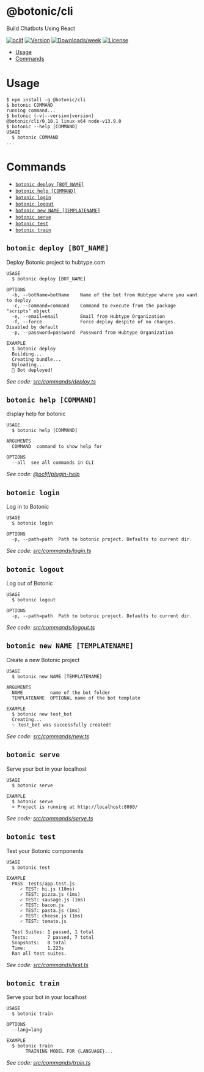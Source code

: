 @botonic/cli
============

Build Chatbots Using React

[![oclif](https://img.shields.io/badge/cli-oclif-brightgreen.svg)](https://oclif.io)
[![Version](https://img.shields.io/npm/v/@botonic/cli.svg)](https://npmjs.org/package/@botonic/cli)
[![Downloads/week](https://img.shields.io/npm/dw/@botonic/cli.svg)](https://npmjs.org/package/@botonic/cli)
[![License](https://img.shields.io/npm/l/@botonic/cli.svg)](https://github.com/hubtype/botonic/blob/master/package.json)

<!-- toc -->
* [Usage](#usage)
* [Commands](#commands)
<!-- tocstop -->
# Usage
<!-- usage -->
```sh-session
$ npm install -g @botonic/cli
$ botonic COMMAND
running command...
$ botonic (-v|--version|version)
@botonic/cli/0.10.1 linux-x64 node-v13.9.0
$ botonic --help [COMMAND]
USAGE
  $ botonic COMMAND
...
```
<!-- usagestop -->
# Commands
<!-- commands -->
* [`botonic deploy [BOT_NAME]`](#botonic-deploy-bot_name)
* [`botonic help [COMMAND]`](#botonic-help-command)
* [`botonic login`](#botonic-login)
* [`botonic logout`](#botonic-logout)
* [`botonic new NAME [TEMPLATENAME]`](#botonic-new-name-templatename)
* [`botonic serve`](#botonic-serve)
* [`botonic test`](#botonic-test)
* [`botonic train`](#botonic-train)

## `botonic deploy [BOT_NAME]`

Deploy Botonic project to hubtype.com

```
USAGE
  $ botonic deploy [BOT_NAME]

OPTIONS
  -b, --botName=botName    Name of the bot from Hubtype where you want to deploy
  -c, --command=command    Command to execute from the package "scripts" object
  -e, --email=email        Email from Hubtype Organization
  -f, --force              Force deploy despite of no changes. Disabled by default
  -p, --password=password  Password from Hubtype Organization

EXAMPLE
  $ botonic deploy
  Building...
  Creating bundle...
  Uploading...
  🚀 Bot deployed!
```

_See code: [src/commands/deploy.ts](https://github.com/hubtype/botonic/blob/v0.10.1/src/commands/deploy.ts)_

## `botonic help [COMMAND]`

display help for botonic

```
USAGE
  $ botonic help [COMMAND]

ARGUMENTS
  COMMAND  command to show help for

OPTIONS
  --all  see all commands in CLI
```

_See code: [@oclif/plugin-help](https://github.com/oclif/plugin-help/blob/v2.2.3/src/commands/help.ts)_

## `botonic login`

Log in to Botonic

```
USAGE
  $ botonic login

OPTIONS
  -p, --path=path  Path to botonic project. Defaults to current dir.
```

_See code: [src/commands/login.ts](https://github.com/hubtype/botonic/blob/v0.10.1/src/commands/login.ts)_

## `botonic logout`

Log out of Botonic

```
USAGE
  $ botonic logout

OPTIONS
  -p, --path=path  Path to botonic project. Defaults to current dir.
```

_See code: [src/commands/logout.ts](https://github.com/hubtype/botonic/blob/v0.10.1/src/commands/logout.ts)_

## `botonic new NAME [TEMPLATENAME]`

Create a new Botonic project

```
USAGE
  $ botonic new NAME [TEMPLATENAME]

ARGUMENTS
  NAME          name of the bot folder
  TEMPLATENAME  OPTIONAL name of the bot template

EXAMPLE
  $ botonic new test_bot
  Creating...
  ✨ test_bot was successfully created!
```

_See code: [src/commands/new.ts](https://github.com/hubtype/botonic/blob/v0.10.1/src/commands/new.ts)_

## `botonic serve`

Serve your bot in your localhost

```
USAGE
  $ botonic serve

EXAMPLE
  $ botonic serve
  > Project is running at http://localhost:8080/
```

_See code: [src/commands/serve.ts](https://github.com/hubtype/botonic/blob/v0.10.1/src/commands/serve.ts)_

## `botonic test`

Test your Botonic components

```
USAGE
  $ botonic test

EXAMPLE
  PASS  tests/app.test.js
     ✓ TEST: hi.js (10ms)
     ✓ TEST: pizza.js (1ms)
     ✓ TEST: sausage.js (1ms)
     ✓ TEST: bacon.js
     ✓ TEST: pasta.js (1ms)
     ✓ TEST: cheese.js (1ms)
     ✓ TEST: tomato.js

  Test Suites: 1 passed, 1 total
  Tests:       7 passed, 7 total
  Snapshots:   0 total
  Time:        1.223s
  Ran all test suites.
```

_See code: [src/commands/test.ts](https://github.com/hubtype/botonic/blob/v0.10.1/src/commands/test.ts)_

## `botonic train`

Serve your bot in your localhost

```
USAGE
  $ botonic train

OPTIONS
  --lang=lang

EXAMPLE
  $ botonic train
       TRAINING MODEL FOR {LANGUAGE}...
```

_See code: [src/commands/train.ts](https://github.com/hubtype/botonic/blob/v0.10.1/src/commands/train.ts)_
<!-- commandsstop -->
